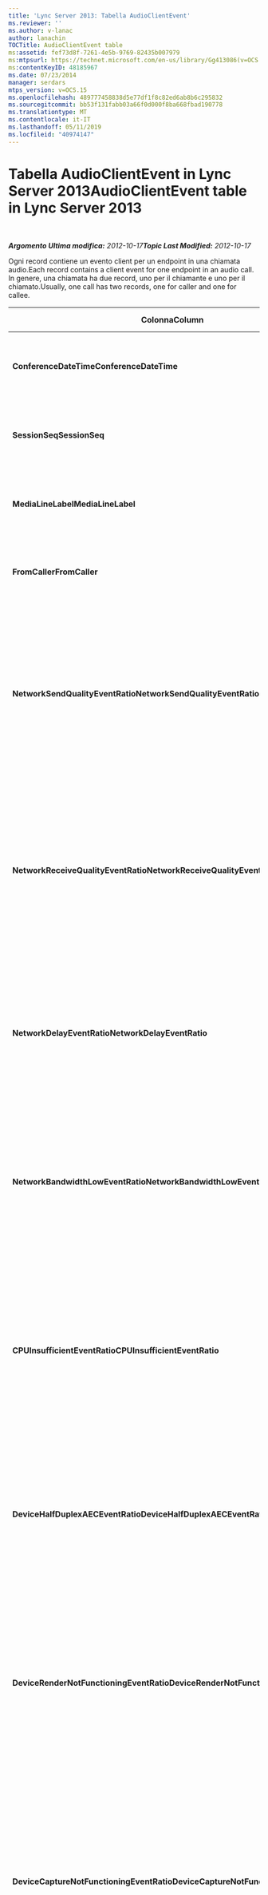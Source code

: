 ```yaml
---
title: 'Lync Server 2013: Tabella AudioClientEvent'
ms.reviewer: ''
ms.author: v-lanac
author: lanachin
TOCTitle: AudioClientEvent table
ms:assetid: fef73d8f-7261-4e5b-9769-82435b007979
ms:mtpsurl: https://technet.microsoft.com/en-us/library/Gg413086(v=OCS.15)
ms:contentKeyID: 48185967
ms.date: 07/23/2014
manager: serdars
mtps_version: v=OCS.15
ms.openlocfilehash: 489777458838d5e77df1f8c82ed6ab8b6c295832
ms.sourcegitcommit: bb53f131fabb03a66f0d000f8ba668fbad190778
ms.translationtype: MT
ms.contentlocale: it-IT
ms.lasthandoff: 05/11/2019
ms.locfileid: "40974147"
---
```

<div data-xmlns="http://www.w3.org/1999/xhtml">

<div class="topic" data-xmlns="http://www.w3.org/1999/xhtml" data-msxsl="urn:schemas-microsoft-com:xslt" data-cs="http://msdn.microsoft.com/en-us/">

<div data-asp="http://msdn2.microsoft.com/asp">

# <a name="audioclientevent-table-in-lync-server-2013"></a><span data-ttu-id="173c4-102">Tabella AudioClientEvent in Lync Server 2013</span><span class="sxs-lookup"><span data-stu-id="173c4-102">AudioClientEvent table in Lync Server 2013</span></span>

</div>

<div id="mainSection">

<div id="mainBody">

<span> </span>

<span data-ttu-id="173c4-103">_**Argomento Ultima modifica:** 2012-10-17_</span><span class="sxs-lookup"><span data-stu-id="173c4-103">_**Topic Last Modified:** 2012-10-17_</span></span>

<span data-ttu-id="173c4-104">Ogni record contiene un evento client per un endpoint in una chiamata audio.</span><span class="sxs-lookup"><span data-stu-id="173c4-104">Each record contains a client event for one endpoint in an audio call.</span></span> <span data-ttu-id="173c4-105">In genere, una chiamata ha due record, uno per il chiamante e uno per il chiamato.</span><span class="sxs-lookup"><span data-stu-id="173c4-105">Usually, one call has two records, one for caller and one for callee.</span></span>


<table>
<colgroup>
<col style="width: 25%" />
<col style="width: 25%" />
<col style="width: 25%" />
<col style="width: 25%" />
</colgroup>
<thead>
<tr class="header">
<th><span data-ttu-id="173c4-106"><strong>Colonna</strong></span><span class="sxs-lookup"><span data-stu-id="173c4-106"><strong>Column</strong></span></span></th>
<th><span data-ttu-id="173c4-107"><strong>Tipo di dati</strong></span><span class="sxs-lookup"><span data-stu-id="173c4-107"><strong>Data Type</strong></span></span></th>
<th><span data-ttu-id="173c4-108"><strong>Chiave/indice</strong></span><span class="sxs-lookup"><span data-stu-id="173c4-108"><strong>Key/Index</strong></span></span></th>
<th><span data-ttu-id="173c4-109"><strong>Dettagli</strong></span><span class="sxs-lookup"><span data-stu-id="173c4-109"><strong>Details</strong></span></span></th>
</tr>
</thead>
<tbody>
<tr class="odd">
<td><p><span data-ttu-id="173c4-110"><strong>ConferenceDateTime</strong></span><span class="sxs-lookup"><span data-stu-id="173c4-110"><strong>ConferenceDateTime</strong></span></span></p></td>
<td><p><span data-ttu-id="173c4-111">DateTime</span><span class="sxs-lookup"><span data-stu-id="173c4-111">datetime</span></span></p></td>
<td><p><span data-ttu-id="173c4-112">Principale</span><span class="sxs-lookup"><span data-stu-id="173c4-112">Primary</span></span></p></td>
<td><p><span data-ttu-id="173c4-113">A cui si fa riferimento dalla <a href="lync-server-2013-medialine-table.md">Tabella MediaLine in Lync Server 2013</a>.</span><span class="sxs-lookup"><span data-stu-id="173c4-113">Referenced from the <a href="lync-server-2013-medialine-table.md">MediaLine table in Lync Server 2013</a>.</span></span></p></td>
</tr>
<tr class="even">
<td><p><span data-ttu-id="173c4-114"><strong>SessionSeq</strong></span><span class="sxs-lookup"><span data-stu-id="173c4-114"><strong>SessionSeq</strong></span></span></p></td>
<td><p><span data-ttu-id="173c4-115">int</span><span class="sxs-lookup"><span data-stu-id="173c4-115">int</span></span></p></td>
<td><p><span data-ttu-id="173c4-116">Principale</span><span class="sxs-lookup"><span data-stu-id="173c4-116">Primary</span></span></p></td>
<td><p><span data-ttu-id="173c4-117">A cui si fa riferimento dalla <a href="lync-server-2013-medialine-table.md">Tabella MediaLine in Lync Server 2013</a>.</span><span class="sxs-lookup"><span data-stu-id="173c4-117">Referenced from the <a href="lync-server-2013-medialine-table.md">MediaLine table in Lync Server 2013</a>.</span></span></p></td>
</tr>
<tr class="odd">
<td><p><span data-ttu-id="173c4-118"><strong>MediaLineLabel</strong></span><span class="sxs-lookup"><span data-stu-id="173c4-118"><strong>MediaLineLabel</strong></span></span></p></td>
<td><p><span data-ttu-id="173c4-119">tinyint</span><span class="sxs-lookup"><span data-stu-id="173c4-119">tinyint</span></span></p></td>
<td><p><span data-ttu-id="173c4-120">Principale</span><span class="sxs-lookup"><span data-stu-id="173c4-120">Primary</span></span></p></td>
<td><p><span data-ttu-id="173c4-121">A cui si fa riferimento dalla <a href="lync-server-2013-medialine-table.md">Tabella MediaLine in Lync Server 2013</a>.</span><span class="sxs-lookup"><span data-stu-id="173c4-121">Referenced from the <a href="lync-server-2013-medialine-table.md">MediaLine table in Lync Server 2013</a>.</span></span></p></td>
</tr>
<tr class="even">
<td><p><span data-ttu-id="173c4-122"><strong>FromCaller</strong></span><span class="sxs-lookup"><span data-stu-id="173c4-122"><strong>FromCaller</strong></span></span></p></td>
<td><p><span data-ttu-id="173c4-123">po'</span><span class="sxs-lookup"><span data-stu-id="173c4-123">bit</span></span></p></td>
<td><p><span data-ttu-id="173c4-124">Principale</span><span class="sxs-lookup"><span data-stu-id="173c4-124">Primary</span></span></p></td>
<td><p><span data-ttu-id="173c4-125">0: dati del destinatario</span><span class="sxs-lookup"><span data-stu-id="173c4-125">0: Callee’s data</span></span></p>
<p><span data-ttu-id="173c4-126">1: dati del chiamante</span><span class="sxs-lookup"><span data-stu-id="173c4-126">1: Caller’s data</span></span></p></td>
</tr>
<tr class="odd">
<td><p><span data-ttu-id="173c4-127"><strong>NetworkSendQualityEventRatio</strong></span><span class="sxs-lookup"><span data-stu-id="173c4-127"><strong>NetworkSendQualityEventRatio</strong></span></span></p></td>
<td><p><span data-ttu-id="173c4-128">decimale (5; 2)</span><span class="sxs-lookup"><span data-stu-id="173c4-128">decimal(5,2)</span></span></p></td>
<td><p> </p></td>
<td><p><span data-ttu-id="173c4-129">Percentuale della sessione l'evento NetworkSendQuality è stato generato per lo stato "Bad".</span><span class="sxs-lookup"><span data-stu-id="173c4-129">Percentage of session the NetworkSendQuality event was fired for ‘Bad’ state.</span></span></p>
<p><span data-ttu-id="173c4-130">La qualità della rete in termini di jitter o perdita di pacchetti è grave e ha un impatto sulla qualità dell'audio inviato.</span><span class="sxs-lookup"><span data-stu-id="173c4-130">Network quality in terms of jitter or packet loss is severe and impacting the quality of audio being sent.</span></span></p></td>
</tr>
<tr class="even">
<td><p><span data-ttu-id="173c4-131"><strong>NetworkReceiveQualityEventRatio</strong></span><span class="sxs-lookup"><span data-stu-id="173c4-131"><strong>NetworkReceiveQualityEventRatio</strong></span></span></p></td>
<td><p><span data-ttu-id="173c4-132">decimale (5; 2)</span><span class="sxs-lookup"><span data-stu-id="173c4-132">decimal(5,2)</span></span></p></td>
<td><p> </p></td>
<td><p><span data-ttu-id="173c4-133">Percentuale della sessione l'evento ReceiveSendQuality è stato generato per lo stato "Bad".</span><span class="sxs-lookup"><span data-stu-id="173c4-133">Percentage of session the ReceiveSendQuality event was fired for ‘Bad’ state.</span></span></p>
<p><span data-ttu-id="173c4-134">La qualità della rete in termini di jitter o perdita di pacchetti è grave e ha un impatto sulla qualità dell'audio ricevuto.</span><span class="sxs-lookup"><span data-stu-id="173c4-134">Network quality in terms of jitter or packet loss is severe and impacting the quality of audio being received.</span></span></p></td>
</tr>
<tr class="odd">
<td><p><span data-ttu-id="173c4-135"><strong>NetworkDelayEventRatio</strong></span><span class="sxs-lookup"><span data-stu-id="173c4-135"><strong>NetworkDelayEventRatio</strong></span></span></p></td>
<td><p><span data-ttu-id="173c4-136">decimale (5; 2)</span><span class="sxs-lookup"><span data-stu-id="173c4-136">decimal(5,2)</span></span></p></td>
<td><p> </p></td>
<td><p><span data-ttu-id="173c4-137">Percentuale della sessione che l'evento Delay è stato generato per lo stato "Bad".</span><span class="sxs-lookup"><span data-stu-id="173c4-137">Percentage of session the Delay event was fired for ‘Bad’ state.</span></span> <span data-ttu-id="173c4-138">La latenza della rete è grave e ha un impatto sull'esperienza impedendo comunicazioni interattive</span><span class="sxs-lookup"><span data-stu-id="173c4-138">Network latency is severe and impacting the experience by preventing interactive communication</span></span></p></td>
</tr>
<tr class="even">
<td><p><span data-ttu-id="173c4-139"><strong>NetworkBandwidthLowEventRatio</strong></span><span class="sxs-lookup"><span data-stu-id="173c4-139"><strong>NetworkBandwidthLowEventRatio</strong></span></span></p></td>
<td><p><span data-ttu-id="173c4-140">decimale (5; 2)</span><span class="sxs-lookup"><span data-stu-id="173c4-140">decimal(5,2)</span></span></p></td>
<td><p> </p></td>
<td><p><span data-ttu-id="173c4-141">Percentuale della sessione l'evento LowBandwidth è stato generato per lo stato "Bad".</span><span class="sxs-lookup"><span data-stu-id="173c4-141">Percentage of session the LowBandwidth event was fired for ‘Bad’ state.</span></span> <span data-ttu-id="173c4-142">La larghezza di banda disponibile è insufficiente per un'esperienza vocale accettabile.</span><span class="sxs-lookup"><span data-stu-id="173c4-142">The available bandwidth is insufficient for an acceptable voice experience.</span></span></p></td>
</tr>
<tr class="odd">
<td><p><span data-ttu-id="173c4-143"><strong>CPUInsufficientEventRatio</strong></span><span class="sxs-lookup"><span data-stu-id="173c4-143"><strong>CPUInsufficientEventRatio</strong></span></span></p></td>
<td><p><span data-ttu-id="173c4-144">decimale (5; 2)</span><span class="sxs-lookup"><span data-stu-id="173c4-144">decimal(5,2)</span></span></p></td>
<td><p> </p></td>
<td><p><span data-ttu-id="173c4-145">Percentuale della sessione l'evento CPU insufficiente è stato generato per lo stato "non valido".</span><span class="sxs-lookup"><span data-stu-id="173c4-145">Percentage of session the insufficient CPU event was fired for ‘Bad’ state.</span></span> <span data-ttu-id="173c4-146">Sono disponibili cicli di CPU insufficienti per l'elaborazione con le modalità e le applicazioni correnti in uso.</span><span class="sxs-lookup"><span data-stu-id="173c4-146">There are insufficient CPU cycles for processing with the current modalities and applications in use.</span></span> <span data-ttu-id="173c4-147">Ciò causa distorsioni con il canale audio.</span><span class="sxs-lookup"><span data-stu-id="173c4-147">This causes distortions with the audio channel.</span></span></p></td>
</tr>
<tr class="even">
<td><p><span data-ttu-id="173c4-148"><strong>DeviceHalfDuplexAECEventRatio</strong></span><span class="sxs-lookup"><span data-stu-id="173c4-148"><strong>DeviceHalfDuplexAECEventRatio</strong></span></span></p></td>
<td><p><span data-ttu-id="173c4-149">decimale (5; 2)</span><span class="sxs-lookup"><span data-stu-id="173c4-149">decimal(5,2)</span></span></p></td>
<td><p> </p></td>
<td><p><span data-ttu-id="173c4-150">Percentuale della sessione l'evento DeviceHalfDuplexAEC è stato generato per lo stato "Bad".</span><span class="sxs-lookup"><span data-stu-id="173c4-150">Percentage of session the DeviceHalfDuplexAEC event was fired for ‘Bad’ state.</span></span> <span data-ttu-id="173c4-151">Per evitare l'eco, il sistema ha immesso half duplex.</span><span class="sxs-lookup"><span data-stu-id="173c4-151">In order to prevent echo, the system has enter half duplex.</span></span></p></td>
</tr>
<tr class="odd">
<td><p><span data-ttu-id="173c4-152"><strong>DeviceRenderNotFunctioningEventRatio</strong></span><span class="sxs-lookup"><span data-stu-id="173c4-152"><strong>DeviceRenderNotFunctioningEventRatio</strong></span></span></p></td>
<td><p><span data-ttu-id="173c4-153">decimale (5; 2)</span><span class="sxs-lookup"><span data-stu-id="173c4-153">decimal(5,2)</span></span></p></td>
<td><p> </p></td>
<td><p><span data-ttu-id="173c4-154">Percentuale della sessione l'evento DeviceRenderNotFunctioning è stato generato per lo stato "Bad".</span><span class="sxs-lookup"><span data-stu-id="173c4-154">Percentage of session the DeviceRenderNotFunctioning event was fired for ‘Bad’ state.</span></span> <span data-ttu-id="173c4-155">Il dispositivo di rendering attualmente in uso per la sessione non funziona correttamente.</span><span class="sxs-lookup"><span data-stu-id="173c4-155">The render device currently being used for the session is not functioning correctly.</span></span> <span data-ttu-id="173c4-156">Ciò può causare problemi audio unidirezionali.</span><span class="sxs-lookup"><span data-stu-id="173c4-156">This can cause one-way audio issues.</span></span></p></td>
</tr>
<tr class="even">
<td><p><span data-ttu-id="173c4-157"><strong>DeviceCaptureNotFunctioningEventRatio</strong></span><span class="sxs-lookup"><span data-stu-id="173c4-157"><strong>DeviceCaptureNotFunctioningEventRatio</strong></span></span></p></td>
<td><p><span data-ttu-id="173c4-158">decimale (5; 2)</span><span class="sxs-lookup"><span data-stu-id="173c4-158">decimal(5,2)</span></span></p></td>
<td><p> </p></td>
<td><p><span data-ttu-id="173c4-159">Percentuale della sessione l'evento DeviceCaptureNotFunctioning è stato generato per lo stato "Bad".</span><span class="sxs-lookup"><span data-stu-id="173c4-159">Percentage of session the DeviceCaptureNotFunctioning event was fired for ‘Bad’ state.</span></span> <span data-ttu-id="173c4-160">Il dispositivo di acquisizione attualmente in uso per la sessione non funziona correttamente.</span><span class="sxs-lookup"><span data-stu-id="173c4-160">The capture device currently being used for the session is not functioning correctly.</span></span> <span data-ttu-id="173c4-161">Ciò può causare problemi audio unidirezionali.</span><span class="sxs-lookup"><span data-stu-id="173c4-161">This can cause one-way audio issues.</span></span></p></td>
</tr>
<tr class="odd">
<td><p><span data-ttu-id="173c4-162"><strong>DeviceGlitchesEventRatio</strong></span><span class="sxs-lookup"><span data-stu-id="173c4-162"><strong>DeviceGlitchesEventRatio</strong></span></span></p></td>
<td><p><span data-ttu-id="173c4-163">decimale (5; 2)</span><span class="sxs-lookup"><span data-stu-id="173c4-163">decimal(5,2)</span></span></p></td>
<td><p> </p></td>
<td><p><span data-ttu-id="173c4-164">Percentuale della sessione l'evento DeviceGlitches è stato generato per lo stato "Bad".</span><span class="sxs-lookup"><span data-stu-id="173c4-164">Percentage of session the DeviceGlitches event was fired for ‘Bad’ state.</span></span> <span data-ttu-id="173c4-165">Il rendering dell'audio causa distorsioni è grave.</span><span class="sxs-lookup"><span data-stu-id="173c4-165">There are severe glitches in the rendering of audio which is causing distortions.</span></span> <span data-ttu-id="173c4-166">Queste anomalie possono essere causate da problemi di driver, rimandi temporali (DPC), e uso elevato della CPU.</span><span class="sxs-lookup"><span data-stu-id="173c4-166">These glitches can be caused by driver issues, deferred procedure calls (DPC) storm (drivers), and high CPU usage.</span></span></p></td>
</tr>
<tr class="even">
<td><p><span data-ttu-id="173c4-167"><strong>DeviceLowSNREventRatio</strong></span><span class="sxs-lookup"><span data-stu-id="173c4-167"><strong>DeviceLowSNREventRatio</strong></span></span></p></td>
<td><p><span data-ttu-id="173c4-168">decimale (5; 2)</span><span class="sxs-lookup"><span data-stu-id="173c4-168">decimal(5,2)</span></span></p></td>
<td><p> </p></td>
<td><p><span data-ttu-id="173c4-169">Percentuale della sessione l'evento DeviceLowSNR è stato generato per lo stato "Bad".</span><span class="sxs-lookup"><span data-stu-id="173c4-169">Percentage of session the DeviceLowSNR event was fired for ‘Bad’ state.</span></span> <span data-ttu-id="173c4-170">La qualità di acquisizione è molto povera, molto rumorosa o l'utente sta discutendo troppo lontano dal microfono.</span><span class="sxs-lookup"><span data-stu-id="173c4-170">The capture quality is very poor, either very noisy or user is talking too far away from the microphone.</span></span> <span data-ttu-id="173c4-171">Questo causerà distorsioni.</span><span class="sxs-lookup"><span data-stu-id="173c4-171">This will cause distortions.</span></span></p></td>
</tr>
<tr class="odd">
<td><p><span data-ttu-id="173c4-172"><strong>DeviceLowSpeechLevelEventRatio</strong></span><span class="sxs-lookup"><span data-stu-id="173c4-172"><strong>DeviceLowSpeechLevelEventRatio</strong></span></span></p></td>
<td><p><span data-ttu-id="173c4-173">decimale (5; 2)</span><span class="sxs-lookup"><span data-stu-id="173c4-173">decimal(5,2)</span></span></p></td>
<td><p> </p></td>
<td><p><span data-ttu-id="173c4-174">Percentuale della sessione l'evento DeviceLowSpeechLevel è stato generato per lo stato "Bad".</span><span class="sxs-lookup"><span data-stu-id="173c4-174">Percentage of session the DeviceLowSpeechLevel event was fired for ‘Bad’ state.</span></span> <span data-ttu-id="173c4-175">Il livello del discorso dell'utente è troppo basso e il sistema non può aumentarlo ulteriormente.</span><span class="sxs-lookup"><span data-stu-id="173c4-175">User‘s speech level is too low and the system cannot increase it any further.</span></span> <span data-ttu-id="173c4-176">Ciò può causare distorsioni o percepire l'audio unidirezionale.</span><span class="sxs-lookup"><span data-stu-id="173c4-176">This can either cause distortions or perceived as one-way audio.</span></span></p></td>
</tr>
<tr class="even">
<td><p><span data-ttu-id="173c4-177"><strong>DeviceClippingEventRatio</strong></span><span class="sxs-lookup"><span data-stu-id="173c4-177"><strong>DeviceClippingEventRatio</strong></span></span></p></td>
<td><p><span data-ttu-id="173c4-178">Decimale (5; 2)</span><span class="sxs-lookup"><span data-stu-id="173c4-178">Decimal(5,2)</span></span></p></td>
<td><p> </p></td>
<td><p><span data-ttu-id="173c4-179">Percentuale della sessione l'evento DeviceClipping è stato generato per lo stato "Bad".</span><span class="sxs-lookup"><span data-stu-id="173c4-179">Percentage of session the DeviceClipping event was fired for ‘Bad’ state.</span></span></p>
<p><span data-ttu-id="173c4-180">Quando il microfono termina con la fine del discorso, la distorsione viene pronunciata a causa del ritaglio.</span><span class="sxs-lookup"><span data-stu-id="173c4-180">When near-end speech clips the microphone, far-end hears distortion due to clipping.</span></span> <span data-ttu-id="173c4-181">È importante evitare il ritaglio del microfono vicino alla fine.</span><span class="sxs-lookup"><span data-stu-id="173c4-181">It is important to avoid near-end microphone clipping.</span></span></p></td>
</tr>
<tr class="odd">
<td><p><span data-ttu-id="173c4-182"><strong>DeviceEchoEventRatio</strong></span><span class="sxs-lookup"><span data-stu-id="173c4-182"><strong>DeviceEchoEventRatio</strong></span></span></p></td>
<td><p><span data-ttu-id="173c4-183">decimale (5; 2)</span><span class="sxs-lookup"><span data-stu-id="173c4-183">decimal(5,2)</span></span></p></td>
<td><p> </p></td>
<td><p><span data-ttu-id="173c4-184">Percentuale della sessione l'evento DeviceEchoEvent è stato generato per lo stato "Bad".</span><span class="sxs-lookup"><span data-stu-id="173c4-184">Percentage of session the DeviceEchoEvent event was fired for ‘Bad’ state.</span></span> <span data-ttu-id="173c4-185">Il dispositivo o la configurazione sta causando l'eco oltre la capacità del sistema di compensare.</span><span class="sxs-lookup"><span data-stu-id="173c4-185">Device or setup is causing echo beyond the ability of the system to compensate.</span></span></p></td>
</tr>
<tr class="even">
<td><p><span data-ttu-id="173c4-186"><strong>DeviceNearEndToEchoRatioEventRatio</strong></span><span class="sxs-lookup"><span data-stu-id="173c4-186"><strong>DeviceNearEndToEchoRatioEventRatio</strong></span></span></p></td>
<td><p><span data-ttu-id="173c4-187">decimale (5; 2)</span><span class="sxs-lookup"><span data-stu-id="173c4-187">decimal(5,2)</span></span></p></td>
<td><p> </p></td>
<td><p><span data-ttu-id="173c4-188">Percentuale della sessione l'evento DeviceNearEndToEchoRatio è stato generato per lo stato "Bad".</span><span class="sxs-lookup"><span data-stu-id="173c4-188">Percentage of session the DeviceNearEndToEchoRatio event was fired for ‘Bad’ state.</span></span> <span data-ttu-id="173c4-189">Il discorso dell'utente è troppo basso rispetto all'eco che viene acquisito, che ha un impatto sull'esperienza degli utenti, perché limita la facilità di interruzione di un utente.</span><span class="sxs-lookup"><span data-stu-id="173c4-189">The user’s speech is too low compared to the echo being captured which impacts the users experience because it limits how easy it is to interrupt a user.</span></span> <span data-ttu-id="173c4-190">Ridurre il volume dell'altoparlante, posizionare il microfono più vicino all'oratore.</span><span class="sxs-lookup"><span data-stu-id="173c4-190">Reduce speaker volume, move the microphone closer to the talker.</span></span></p></td>
</tr>
<tr class="odd">
<td><p><span data-ttu-id="173c4-191"><strong>DeviceMultipleEndpointsEventCount</strong></span><span class="sxs-lookup"><span data-stu-id="173c4-191"><strong>DeviceMultipleEndpointsEventCount</strong></span></span></p></td>
<td><p><span data-ttu-id="173c4-192">int</span><span class="sxs-lookup"><span data-stu-id="173c4-192">int</span></span></p></td>
<td></td>
<td><p><span data-ttu-id="173c4-193">Numero di volte durante la sessione l'evento DeviceMultipleEndpoints è stato generato per lo stato "Bad".</span><span class="sxs-lookup"><span data-stu-id="173c4-193">Number of times during session the DeviceMultipleEndpoints event was fired for ‘Bad’ state.</span></span> <span data-ttu-id="173c4-194">Più endpoint audio nella stessa sessione rilevati e il sistema ha compensato riducendo il volume di rendering.</span><span class="sxs-lookup"><span data-stu-id="173c4-194">Multiple audio endpoints in the same session detected and the system has compensated by reducing render volume.</span></span></p></td>
</tr>
<tr class="even">
<td><p><span data-ttu-id="173c4-195"><strong>DeviceHowlingEventCount</strong></span><span class="sxs-lookup"><span data-stu-id="173c4-195"><strong>DeviceHowlingEventCount</strong></span></span></p></td>
<td><p><span data-ttu-id="173c4-196">int</span><span class="sxs-lookup"><span data-stu-id="173c4-196">int</span></span></p></td>
<td><p> </p></td>
<td><p><span data-ttu-id="173c4-197">Numero di volte durante la sessione l'evento DeviceHowlingEvent è stato generato per lo stato "Bad".</span><span class="sxs-lookup"><span data-stu-id="173c4-197">Number of times during session the DeviceHowlingEvent event was fired for ‘Bad’ state.</span></span> <span data-ttu-id="173c4-198">Loop di feedback audio rilevato (causato da più endpoint che condividono il percorso audio).</span><span class="sxs-lookup"><span data-stu-id="173c4-198">Audio feedback loop detected (caused by multiple endpoints sharing audio path).</span></span></p></td>
</tr>
<tr class="odd">
<td><p><span data-ttu-id="173c4-199"><strong>DeviceRenderZeroVolumeEventRatio</strong></span><span class="sxs-lookup"><span data-stu-id="173c4-199"><strong>DeviceRenderZeroVolumeEventRatio</strong></span></span></p></td>
<td><p><span data-ttu-id="173c4-200">decimale (5; 2)</span><span class="sxs-lookup"><span data-stu-id="173c4-200">decimal(5,2)</span></span></p></td>
<td></td>
<td><p><span data-ttu-id="173c4-201">Percentuale della sessione l'evento DeviceRenderZeroVolume è stato generato per essere nello stato "Bad".</span><span class="sxs-lookup"><span data-stu-id="173c4-201">Percentage of session the DeviceRenderZeroVolume event was fired for being in the “Bad’ state.</span></span> <span data-ttu-id="173c4-202">Il dispositivo di rendering è stato impostato su zero volume.</span><span class="sxs-lookup"><span data-stu-id="173c4-202">The render device was set to zero volume.</span></span></p>
<p><span data-ttu-id="173c4-203">Questa colonna è stata introdotta in Microsoft Lync Server 2013.</span><span class="sxs-lookup"><span data-stu-id="173c4-203">This column was introduced in Microsoft Lync Server 2013.</span></span></p></td>
</tr>
<tr class="even">
<td><p><span data-ttu-id="173c4-204"><strong>DeviceRenderMuteEventRatio</strong></span><span class="sxs-lookup"><span data-stu-id="173c4-204"><strong>DeviceRenderMuteEventRatio</strong></span></span></p></td>
<td><p><span data-ttu-id="173c4-205">decimale (5; 2)</span><span class="sxs-lookup"><span data-stu-id="173c4-205">decimal(5,2)</span></span></p></td>
<td></td>
<td><p><span data-ttu-id="173c4-206">Percentuale della sessione l'evento DeviceRenderMute è stato generato per essere nello stato "Bad".</span><span class="sxs-lookup"><span data-stu-id="173c4-206">Percentage of session the DeviceRenderMute event was fired for being in the “Bad’ state.</span></span> <span data-ttu-id="173c4-207">Il dispositivo di rendering è stato disattivato.</span><span class="sxs-lookup"><span data-stu-id="173c4-207">The render device was muted.</span></span></p>
<p><span data-ttu-id="173c4-208">Questa colonna è stata introdotta in Microsoft Lync Server 2013.</span><span class="sxs-lookup"><span data-stu-id="173c4-208">This column was introduced in Microsoft Lync Server 2013.</span></span></p></td>
</tr>
</tbody>
</table>


</div>

<span> </span>

</div>

</div>

</div>


